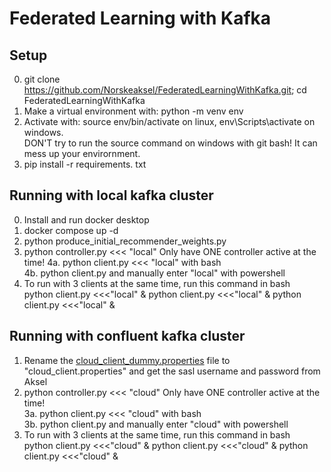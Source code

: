 # Federated Learning with Kafka

## Setup
0. git clone https://github.com/Norskeaksel/FederatedLearningWithKafka.git; cd FederatedLearningWithKafka
1. Make a virtual environment with: python -m venv env  
2. Activate with: source env/bin/activate on linux, env\Scripts\activate on windows.  
DON'T try to run the source command on windows with git bash! It can mess up your envirornment.
3. pip install -r requirements. txt

## Running with local kafka cluster
0. Install and run docker desktop
1. docker compose up -d  
2. python produce_initial_recommender_weights.py  
3. python controller.py <<< "local" Only have ONE controller active at the time!
4a. python client.py <<< "local" with bash  
4b. python client.py and manually enter "local" with powershell  
5. To run with 3 clients at the same time, run this command in bash  
python client.py <<<"local" & python client.py <<<"local" & python client.py <<<"local" &

## Running with confluent kafka cluster 
1.  Rename the [cloud_client_dummy.properties](kafkaLogic/config/cloud_client_dummy.properties) 
file to "cloud_client.properties" and get the sasl username and password from Aksel  
2. python controller.py <<< "cloud" Only have ONE controller active at the time!  
3a. python client.py <<< "cloud" with bash  
3b. python client.py and manually enter "cloud" with powershell  
4. To run with 3 clients at the same time, run this command in bash  
python client.py <<<"cloud" & python client.py <<<"cloud" & python client.py <<<"cloud" &